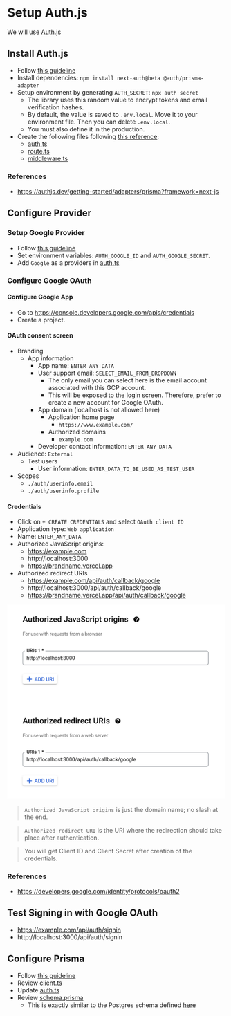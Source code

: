# Setup Auth.js

We will use [Auth.js](https://authjs.dev)

## Install Auth.js

* Follow [this guideline](https://authjs.dev/getting-started/installation?framework=next-js)
* Install dependencies: `npm install next-auth@beta @auth/prisma-adapter`
* Setup environment by generating `AUTH_SECRET`: `npx auth secret`
  * The library uses this random value to encrypt tokens and email verification hashes.
  * By default, the value is saved to `.env.local`. Move it to your environment file. Then you can delete `.env.local`.
  * You must also define it in the production.
* Create the following files following [this reference](https://authjs.dev/getting-started/installation?framework=next-js):
  * [auth.ts](../../auth.ts)
  * [route.ts](../../app/api/auth/%5B...nextauth%5D/route.ts)
  * [middleware.ts](../../middleware.ts)

### References

* https://authjs.dev/getting-started/adapters/prisma?framework=next-js

## Configure Provider

### Setup Google Provider

* Follow [this guideline](https://authjs.dev/getting-started/providers/google?framework=next-js)
* Set environment variables: `AUTH_GOOGLE_ID` and `AUTH_GOOGLE_SECRET`.
* Add `Google` as a providers in [auth.ts](../../auth.ts)

### Configure Google OAuth

####  Configure Google App

* Go to https://console.developers.google.com/apis/credentials
* Create a project.

#### OAuth consent screen

* Branding
  * App information
    * App name: `ENTER_ANY_DATA`
    * User support email: `SELECT_EMAIL_FROM_DROPDOWN`
      * The only email you can select here is the email account associated with this GCP account.
      * This will be exposed to the login screen. Therefore, prefer to create a new account for Google OAuth.
    * App domain (localhost is not allowed here)
      * Application home page
        * `https://www.example.com/`
      * Authorized domains
        * `example.com`
    * Developer contact information: `ENTER_ANY_DATA`
* Audience: `External`
  * Test users
    * User information: `ENTER_DATA_TO_BE_USED_AS_TEST_USER`
* Scopes
  * `./auth/userinfo.email`
  * `./auth/userinfo.profile`

#### Credentials

* Click on `+ CREATE CREDENTIALS` and select `OAuth client ID`
* Application type: `Web application`
* Name: `ENTER_ANY_DATA`
* Authorized JavaScript origins:
  * https://example.com
  * http://localhost:3000
  * https://brandname.vercel.app
* Authorized redirect URIs
  * https://example.com/api/auth/callback/google
  * http://localhost:3000/api/auth/callback/google
  * https://brandname.vercel.app/api/auth/callback/google

![google_oauth.png](images/google_oauth.png)

> `Authorized JavaScript origins` is just the domain name; no slash at the end.

> `Authorized redirect URI` is the URI where the redirection should take place after authentication.

> You will get Client ID and Client Secret after creation of the credentials.

### References

* https://developers.google.com/identity/protocols/oauth2

## Test Signing in with Google OAuth

* https://example.com/api/auth/signin
* http://localhost:3000/api/auth/signin

## Configure Prisma

* Follow [this guideline](https://authjs.dev/getting-started/adapters/prisma)
* Review [client.ts](../../prisma/client.ts)
* Update [auth.ts](../../auth.ts)
* Review [schema.prisma](../../prisma/schema.prisma)
  * This is exactly similar to the Postgres schema defined [here](https://authjs.dev/getting-started/adapters/prisma?framework=next-js#schema)
